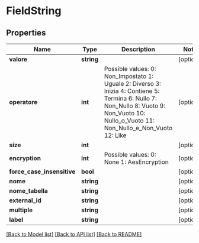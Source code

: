 # FieldString

## Properties
Name | Type | Description | Notes
------------ | ------------- | ------------- | -------------
**valore** | **string** |  | [optional] 
**operatore** | **int** | Possible values:  0: Non_Impostato  1: Uguale  2: Diverso  3: Inizia  4: Contiene  5: Termina  6: Nullo  7: Non_Nullo  8: Vuoto  9: Non_Vuoto  10: Nullo_o_Vuoto  11: Non_Nullo_e_Non_Vuoto  12: Like | [optional] 
**size** | **int** |  | [optional] 
**encryption** | **int** | Possible values:  0: None  1: AesEncryption | [optional] 
**force_case_insensitive** | **bool** |  | [optional] 
**nome** | **string** |  | [optional] 
**nome_tabella** | **string** |  | [optional] 
**external_id** | **string** |  | [optional] 
**multiple** | **string** |  | [optional] 
**label** | **string** |  | [optional] 

[[Back to Model list]](../README.md#documentation-for-models) [[Back to API list]](../README.md#documentation-for-api-endpoints) [[Back to README]](../README.md)


